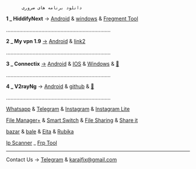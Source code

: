 
          دانلود برنامه های ضروری
  

**1 _  HiddifyNext** → [Android](https://github.com/hiddify/hiddify-next/releases/latest/download/hiddify-android-universal.apk) & [windows](https://github.com/hiddify/hiddify-next/releases/latest/download/hiddify-windows-x64-setup.zip) & [Fregment Tool](https://f.fix7.shop/)
        

.......................................................................

 **2 _ My vpn 1.9** [→](https://m.fix7.shop) [Android](https://uplnk.com/f/134a0565/my_vpn_1.9.0.apk) & [link2](https://www.mediafire.com/file/tkjuj75v8gh8s5q/MY+VPN+1.9.0.apk/file)

.......................................................................

**3 _  Connectix** [→](https://c.fix7.shop/) [Android](https://apps.irancdn.org/android/Connectix-1.3.2.apk) & [IOS](http://testflight.apple.com/join/ATDvld9Y) & [Windows](https://apps.irancdn.org/windows/Connectix-1.3.2.zip)  & [🎥](https://drive.google.com/file/d/1ZNYhNTZCxctBvze1bEsSok4ujWjHx756/view?usp=drive_web)

.......................................................................

**4 _  V2rayNg** → [Android](https://github.com/2dust/v2rayNG/releases/download/1.8.12/v2rayNG_1.8.12.apk) & [github](https://github.com/2dust/v2rayNG/releases) & [🎥](https://github.com/mostafacpr/connectix/blob/main/image/v2rayupdate.md)

.......................................................................

[Whatsapp](https://www.whatsapp.com/android?lang=fa) &
[Telegram](https://telegram.org/dl/android/apk) &
[Instagram](https://apkflash.com/apk/app/com.instagram.android/instagram/download) & [Instagram Lite](https://apkflash.com/apk/app/com.instagram.lite/instagram-lite)

[File Manager+](https://fastfix.s3.ir-thr-at1.arvanstorage.ir/APP/Flashlight-File-Manager-Premium-3.2.2(www.farsroid.com).apk?versionId=) &
[Smart Switch](https://apkflash.com/apk/app/com.sec.android.easyMover/smart-switch0) &
[File Sharing](https://transfer.sh/) & [Share it](https://www.farsroid.com/shareit-android/)

[bazar](cafebazaar.ir/download/bazaar.apk) & [bale](https://bale.ai/apk/bale.apk) & [Eita](eitaa.com/app/apk) & [Rubika](cdnu5.iranlms.ir/RubX_3_0_1.apk)

[Ip Scanner](https://vfarid.github.io/cf-ip-scanner/) _ [Frp Tool](https://frp.owest.ir/)


________________________________________

Contact Us → [Telegram](http://t.me/fastfixgsm) & [karajfix@gmail.com](mailto:gfix4600@gmail.com)       











